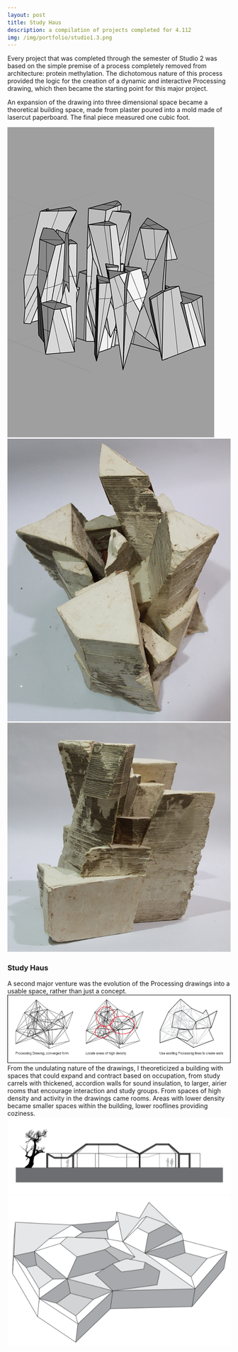 ```yaml
---
layout: post
title: Study Haus
description: a compilation of projects completed for 4.112
img: /img/portfolio/studio1.3.png
---
```


Every project that was completed through the semester of Studio 2 was based on the simple premise of a process completely removed from architecture: protein methylation. The dichotomous nature of this process provided the logic for the creation of a dynamic and interactive Processing drawing, which then became the starting point for <!--two major projects.--> this major project.

 An expansion of the drawing into three dimensional space became a theoretical building space, made from plaster poured into a mold made of lasercut paperboard. The final piece measured one cubic foot. 

<div>
	<img class="row small column" src="/img/portfolio/studio.CAD.png" alt="CAD Model." title="CAD model of building space."/>
	<img class="row small column" src="/img/portfolio/studio1.3.png" alt="Aerial view." title="Aerial view of building space."/>
	<img class="row small column" src="/img/portfolio/studio1.1.png" alt="Finished product." title="Elevation of building space."/>
</div>

<h3>Study Haus</h3>
A second major venture was the evolution of the Processing drawings into a usable space, rather than just a concept. 
<div>
	<img class="row full column" src="/img/portfolio/studio.evolution.png" alt="Evolution of building plans." title="Evolution from Processing drawing stills to building plan.">
</div>
From the undulating nature of the drawings, I theoreticized a building with spaces that could expand and contract based on occupation, from study carrels with thickened, accordion walls for sound insulation, to larger, airier rooms that encourage interaction and study groups. From spaces of high density and activity in the drawings came rooms. Areas with lower density became smaller spaces within the building, lower rooflines providing coziness. 

<div>
	<img class="row big column" src="/img/portfolio/studio.elevation.png" alt="Elevation of building." title="Elevation of Study Haus">
	<img class="row small column" src="/img/portfolio/studio.CAD.building.png" alt="Aerial view of building." title="Aerial of Study Haus">
</div>